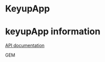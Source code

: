 # KeyupApp
<h1>keyupApp information</h1>

[API documentation](https://markdown-it.github.io/markdown-it/)

GEM 
